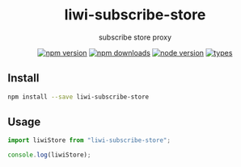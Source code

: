 <h1 align="center">
  liwi-subscribe-store
</h1>

<p align="center">
  subscribe store proxy
</p>

<p align="center">
  <a href="https://npmjs.org/package/liwi-subscribe-store"><img src="https://img.shields.io/npm/v/liwi-subscribe-store.svg?style=flat-square" alt="npm version"></a>
  <a href="https://npmjs.org/package/liwi-subscribe-store"><img src="https://img.shields.io/npm/dw/liwi-subscribe-store.svg?style=flat-square" alt="npm downloads"></a>
  <a href="https://npmjs.org/package/liwi-subscribe-store"><img src="https://img.shields.io/node/v/liwi-subscribe-store.svg?style=flat-square" alt="node version"></a>
  <a href="https://npmjs.org/package/liwi-subscribe-store"><img src="https://img.shields.io/npm/types/liwi-subscribe-store.svg?style=flat-square" alt="types"></a>
</p>

## Install

```bash
npm install --save liwi-subscribe-store
```

## Usage

```js
import liwiStore from "liwi-subscribe-store";

console.log(liwiStore);
```

